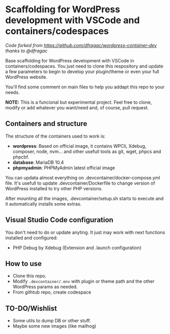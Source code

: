 # Scaffolding for WordPress development with VSCode and containers/codespaces

_Code forked from https://github.com/dfragac/wordpress-container-dev thanks to @dfragac_

Base scaffolding for WordPress development with VSCode in containers/codespaces. You just need to clone this respository and update a few parameters to begin to develop your plugin/theme or even your full WordPress website.

You'll find some comment on main files to help you addapt this repo to your needs.

**NOTE:** This is a funcional but experimental project. Feel free to clone, modify or add whatever you want/need and, of course, pull request.

## Containers and structure

The structure of the containers used to work is:

 - **wordpress**: Based on official image, it contains WPCli, Xdebug, composer, node, nvm... and other usefull tools as git, wget, phpcs and phpcbf.
 - **database**: MariaDB 10.4
 - **phpmyadmin**: PHPMyAdmin latest official image

You can updata almost everything on .devcontainer/docker-compose.yml file. It's usefull to update .devcontainer/Dockerfile to change version of WordPress installed to try other PHP versions.

After mounting all the images, .devcontainer/setup.sh starts to execute and it automatically installs some extras.

## Visual Studio Code configuration

You don't need to do or update anyting. It just may work with next functions installed and configured:

 - PHP Debug by Xdebug (Extension and .launch configuration)

## How to use

- Clone this repo.
- Modify `.devcontainer/.env` with plugin or theme path and the other WordPress params as needed.
- From githtub repo, create codespace

## TO-DO/Wishlist

 - Some utils to dump DB or other stuff.
 - Maybe some new images (like mailhog)
